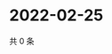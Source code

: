# 2022-02-25

共 0 条

<!-- BEGIN WEIBO -->
<!-- 最后更新时间 Fri Feb 25 2022 23:15:05 GMT+0800 (China Standard Time) -->

<!-- END WEIBO -->
